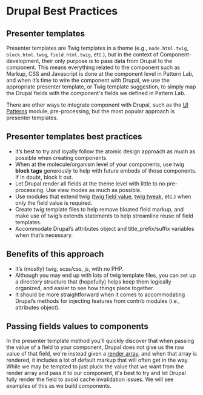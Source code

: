 # Drupal Best Practices

## Presenter templates

Presenter templates are Twig templates in a theme \(e.g., `node.html.twig`, `block.html.twig`, `field.html.twig`, etc.\), but in the context of Component-development, their only purpose is to pass data from Drupal to the component. This means everything related to the component such as Markup, CSS and Javascript is done at the component level in Pattern Lab, and when it’s time to wire the component with Drupal, we use the appropriate presenter template, or Twig template suggestion, to simply map the Drupal fields with the component's fields we defined in Pattern Lab.

There are other ways to integrate component with Drupal, such as the [UI Patterns](https://www.drupal.org/project/ui_patterns) module, pre-processing, but the most popular approach is presenter templates.

## Presenter templates best practices

* It’s best to try and loyally follow the atomic design approach as much as possible when creating components.
* When at the molecule/organism level of your components, use twig **block tags** generously to help with future embeds of those components.  If in doubt, block it out.
* Let Drupal render all fields at the theme level with little to no pre-processing. Use view modes as much as possible.
* Use modules that extend twig \([twig field value](https://www.drupal.org/project/twig_field_value), [twig tweak](https://www.drupal.org/project/twig_tweak), etc.\) when only the field value is required.
* Create twig template files to help remove bloated field markup, and make use of twig’s extends statements to help streamline reuse of field templates.
* Accommodate Drupal’s attributes object and title\_prefix/suffix variables when that’s necessary.

## Benefits of this approach

* It’s \(mostly\) twig, scss/css, js, with no PHP.
* Although you may end up with lots of twig template files, you can set up a directory structure that \(hopefully\) helps keep them logically organized, and easier to see how things piece together.
* It should be more straightforward when it comes to accommodating Drupal’s methods for injecting features from contrib modules \(i.e., attributes object\).

## Passing fields values to components

In the presenter template method you'll quickly discover that when passing the value of a field to your component, Drupal does not give us the raw value of that field, we're instead given a [render array](https://www.drupal.org/docs/8/api/render-api/render-arrays), and when that array is rendered, it includes a lot of default markup that will often get in the way. While we may be tempted to just pluck the value that we want from the render array and pass it to our component, it's best to try and let Drupal fully render the field to avoid cache invalidation issues. We will see examples of this as we build components.

